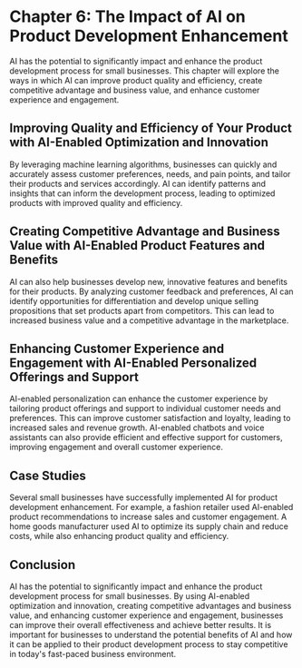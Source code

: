 Chapter 6: The Impact of AI on Product Development Enhancement
==============================================================

AI has the potential to significantly impact and enhance the product development process for small businesses. This chapter will explore the ways in which AI can improve product quality and efficiency, create competitive advantage and business value, and enhance customer experience and engagement.

Improving Quality and Efficiency of Your Product with AI-Enabled Optimization and Innovation
--------------------------------------------------------------------------------------------

By leveraging machine learning algorithms, businesses can quickly and accurately assess customer preferences, needs, and pain points, and tailor their products and services accordingly. AI can identify patterns and insights that can inform the development process, leading to optimized products with improved quality and efficiency.

Creating Competitive Advantage and Business Value with AI-Enabled Product Features and Benefits
-----------------------------------------------------------------------------------------------

AI can also help businesses develop new, innovative features and benefits for their products. By analyzing customer feedback and preferences, AI can identify opportunities for differentiation and develop unique selling propositions that set products apart from competitors. This can lead to increased business value and a competitive advantage in the marketplace.

Enhancing Customer Experience and Engagement with AI-Enabled Personalized Offerings and Support
-----------------------------------------------------------------------------------------------

AI-enabled personalization can enhance the customer experience by tailoring product offerings and support to individual customer needs and preferences. This can improve customer satisfaction and loyalty, leading to increased sales and revenue growth. AI-enabled chatbots and voice assistants can also provide efficient and effective support for customers, improving engagement and overall customer experience.

Case Studies
------------

Several small businesses have successfully implemented AI for product development enhancement. For example, a fashion retailer used AI-enabled product recommendations to increase sales and customer engagement. A home goods manufacturer used AI to optimize its supply chain and reduce costs, while also enhancing product quality and efficiency.

Conclusion
----------

AI has the potential to significantly impact and enhance the product development process for small businesses. By using AI-enabled optimization and innovation, creating competitive advantages and business value, and enhancing customer experience and engagement, businesses can improve their overall effectiveness and achieve better results. It is important for businesses to understand the potential benefits of AI and how it can be applied to their product development process to stay competitive in today's fast-paced business environment.


